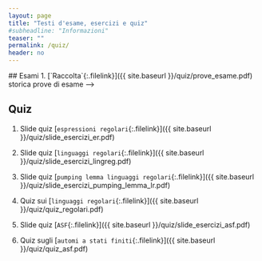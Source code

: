 ```yaml
---
layout: page
title: "Testi d'esame, esercizi e quiz"
#subheadline: "Informazioni"
teaser: ""
permalink: /quiz/
header: no
---
```


<!-->## Esami

1. [`Raccolta`{:.filelink}]({{ site.baseurl }}/quiz/prove_esame.pdf) storica prove di esame 
-->
## Quiz

<!-- 1. Quiz sui [`fondamenti matematici`{:.filelink}]({{ site.baseurl }}/quiz/quiz_fondamenti.pdf) 

1. Slide quiz [`fondamenti matematici`{:.filelink}]({{ site.baseurl }}/quiz/slide_esercizi_fondamenti.pdf) -->

1. Slide quiz [`espressioni regolari`{:.filelink}]({{ site.baseurl }}/quiz/slide_esercizi_er.pdf)

1. Slide quiz [`linguaggi regolari`{:.filelink}]({{ site.baseurl }}/quiz/slide_esercizi_lingreg.pdf)

1. Slide quiz [`pumping lemma linguaggi regolari`{:.filelink}]({{ site.baseurl }}/quiz/slide_esercizi_pumping_lemma_lr.pdf)

1. Quiz sui [`linguaggi regolari`{:.filelink}]({{ site.baseurl }}/quiz/quiz_regolari.pdf)

1. Slide quiz [`ASF`{:.filelink}]({{ site.baseurl }}/quiz/slide_esercizi_asf.pdf)

1. Quiz sugli [`automi a stati finiti`{:.filelink}]({{ site.baseurl }}/quiz/quiz_asf.pdf)

<!--1. Quiz sui [`linguaggi regolari`{:.filelink}]({{ site.baseurl }}/quiz/quiz_regolari.pdf)

1. Slide quiz sul [`pumping lemma nei  linguaggi regolari`{:.filelink}]({{ site.baseurl }}/quiz/slide_esercizi_ pumping_lemma_lr.pdf)

1. Slide quiz sui [`linguaggi regolari`{:.filelink}]({{ site.baseurl }}/quiz/slide_esercizi-lr.pdf)

1. Slide quiz sulle [`grammatiche context free`{:.filelink}]({{ site.baseurl }}/quiz/slide_esercizi_cfg.pdf)

1. Slide quiz sugli [`automi a pila`{:.filelink}]({{ site.baseurl }}/quiz/slide_esercizi_pda.pdf)

1. Slide quiz sulle [`macchine di Turing`{:.filelink}]({{ site.baseurl }}/quiz/slide_esercizi_tm.pdf)
-->